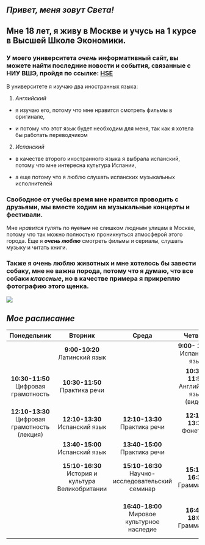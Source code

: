 ## *Привет, меня зовут Света!*
## Мне 18 лет, я живу в Москве и учусь на 1 курсе в Высшей Школе Экономики. 
### У моего университета ***очень*** информативный сайт, вы можете найти последние новости и события, связанные с НИУ ВШЭ, пройдя по ссылке: [HSE](https://www.hse.ru)
В университете я изучаю два иностранных языка:
1. *Английский*
+ я изучаю его, потому что мне нравится смотреть фильмы в оригинале, 
* и потому что этот язык будет необходим для меня, так как я хотела бы работать переводчиком
2. *Испанский*
+ в качестве второго иностранного языка я выбрала испанский, потому что мне интересна культура Испании,
* а еще потому что я люблю слушать испанских музыкальных исполнителей 
### Свободное от учебы время мне нравится проводить с друзьями, мы вместе ходим на музыкальные концерты и фестивали. 
Мне *нравится* гулять по ~~пустым~~ не слишком людным улицам в Москве, потому что так можно полностью проникнуться атмосферой этого города. Еще я ***_очень люблю_*** смотреть фильмы и сериалы, слушать музыку и читать книги.
### **Также я очень люблю животных и мне хотелось бы завести собаку, мне не важна порода, потому что я думаю, что все собаки ***классные***, но в качестве примера я прикреплю фотографию этого щенка.** 
![](https://data.whicdn.com/images/65418501/original.jpg)

## *Мое расписание*

|Понедельник|Вторник|Среда|Четверг|Пятница|
|:---:|:---:|:---:|:---:|:---:|
| |**9:00-10:20** Латинский язык||**9:00- 10:20** Испанский язык||
|**10:30-11:50** Цифровая грамотность|**10:30-11:50** Практика речи||**10:30-11:50** Английский язык (видео)||
|**12:10-13:30** Цифровая грамотность (лекция)|**12:10-13:30** Испанский язык|**12:10-13:30** Практика речи|**12:10-13:30** Фонетика| |
| |**13:40-15:00** Испанский язык|**13:40-15:00** Практика речи||||
| |**15:10-16:30** История и культура Великобритании|**15:10-16:30** Научно-исследовательский семинар|**15:10-16:30** Грамматика|**15:10-16:30** Мировое культурное наследие (лекция)|
| | |**16:40-18:00** Мировое культурное наследие| **16:40-18:00** Грамматика|**16:40-18:00** История и культура Великобритании (лекция)|
